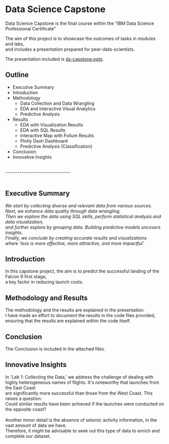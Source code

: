 
#  Data Science Capstone 
Data Science Capstone is the final course within the "IBM Data Science Professional Certificate" 

The aim of this project is to showcase the outcomes of tasks in modules and labs,  
and includes a presentation prepared for peer-data-scientists.

The presentation included is [ds-capstone.pptx](URL_donde_se_encuentra_el_archivo).

## Outline

- Executive Summary
- Introduction
- Methodology
    - Data Collection and Data Wrangling
    - EDA and Interactive Visual Analytics
    - Predictive Analysis
- Results
    - EDA with Visualization Results
    - EDA with SQL Results
    - Interactive Map with Folium Results
    - Plotly Dash Dashboard
    - Predictive Analysis (Classification)
- Conclusion
- Innovative Insights

<br />
--------------------------------

<br />
<br />

## Executive Summary
*We start by collecting diverse and relevant data from various sources.  
Next, we enhance data quality through data wrangling.  
Then we explore the data using SQL skills, perform statistical analysis and data visualization,  
and further explore by grouping data. Building predictive models uncovers insights.  
Finally, we conclude by creating accurate results and 
visualizations  
where ‘_less is more effective, more attractive, and more impactful_’.*

## Introduction   
In this capstone project, the aim is to predict the successful landing of the Falcon 9 first stage,   
a key factor in reducing launch costs. 

## Methodology and Results
The methodology and the results are explained in the presentation.  
I have made an effort to document the results in the code files provided,  
ensuring that the results are explained within the code itself.

## Conclusion 
The Conclusion is included in the attached files.  

##  Innovative Insights
In 'Lab 1: Collecting the Data,' we address the challenge of dealing with  
highly heterogeneous names of flights. It's noteworthy that launches from the East Coast  
are significantly more successful than those from the West Coast.  This raises a question:  
Could similar results have been achieved if the launches were conducted on the opposite coast?  
<br />
Another minor detail is the absence of seismic activity information, in the vast amount of data we have.  
Therefore, it might be advisable to seek out this type of data to enrich and complete our dataset.
